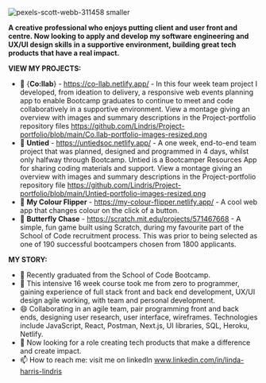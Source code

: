 ![pexels-scott-webb-311458 smaller](https://user-images.githubusercontent.com/93371648/160214314-5216bc5f-e976-49bd-95f2-ef5aaf7074fc.jpg)



**A creative professional who enjoys putting client and user front and centre. Now looking to apply and develop my software engineering and UX/UI design skills in a supportive environment, building great tech products that have a real impact.**

**VIEW MY PROJECTS:**

- 👯 {**Co:llab**} - https://co-llab.netlify.app/ - In this four week team project I developed, from ideation to delivery, a responsive web events planning app to enable Bootcamp graduates to continue to meet and code collaboratively in a supportive environment. View a montage giving an overview with images and summary descriptions in the Project-portfolio repository files https://github.com/Lindris/Project-portfolio/blob/main/Co.llab-portfolio-images-resized.png
- 👯 **Untied** - https://untiedsoc.netlify.app/ - A one week, end-to-end team project that was planned, designed and programmed in 4 days, whilst only halfway  through Bootcamp. Untied is a Bootcamper Resources App for sharing coding materials and support. View a montage giving an overview with images and summary descriptions in the Project-portfolio repository file https://github.com/Lindris/Project-portfolio/blob/main/Untied-portfolio-images-resized.png
- 👯 **My Colour Flipper** - https://my-colour-flipper.netlify.app/ - A cool web app that changes colour on the click of a button.
- 👯 **Butterfly Chase** - https://scratch.mit.edu/projects/571467668 - A simple, fun game built using Scratch, during my favourite part of the School of Code recruitment process. This was prior to being selected as one of 190 successful bootcampers chosen from 1800 applicants.

**MY STORY:**

- 🔭 Recently graduated from the School of Code Bootcamp.
- 🌱 This intensive 16 week course took me from zero to programmer, gaining experience of full stack front and back end development, UX/UI design agile working, with team and personal development.
- 😄 Collaborating in an agile team, pair programming front and back ends, designing user research, user interface, wireframes. Technologies include JavaScript, React, Postman, Next.js, UI libraries, SQL, Heroku, Netlify.   
- 💬 Now looking for a role creating tech products that make a difference and create impact.
- 📫 How to reach me: visit me on linkedIn www.linkedin.com/in/linda-harris-lindris



